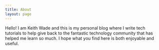 ```yaml
---
title: About
layout: page
---
```


Hello! I am Keith Wade and this is my personal blog where I write tech tutorials to help give back to the fantastic technology community that has helped me learn so much. I hope what you find here is both enjoyable and useful.
